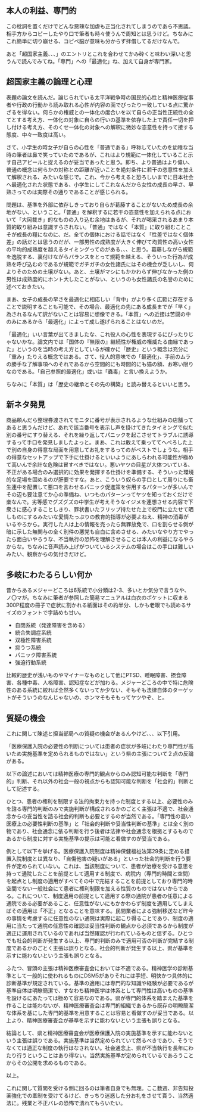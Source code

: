 ﻿## 本人の利益、専門的

この枕詞を置くだけでどんな悪辣な加虐も正当化されてしまうのであら不思議。相手方からコピーしたやり口で筆者も時々使うんで周知とは思うけど。ちなみにこれ簡単に切り崩せる、コピペ脳が意味も分からず拝借してるだけなんで。

あと「超国家主義、、、」のエントリとこれを合わせてかみ砕くと味わい深いと思うんで読んでみてね。「専門」への「最適化」ね、加えて自身が専門家。


## 超国家主義の論理と心理

表題の論文を読んだ。論じられている太平洋戦争時の国民的心性と精神医療従事者や行政の行動から読み取れる心性が内容の面でぴったり一致している点に驚かざるを得ない。何らかの権威との一体化の度合いを以て自らの正当性正統性の全てとする考え方、一体化の対象に自らの行いの基準を依存した上で責任一切を押し付ける考え方、そのくせ一体化の対象への解釈に微妙な恣意性を持って接する態度、中々一致度は高い。

さて、小学生の時女子が自らの心性を「普通である」呼称していたのを幼稚な当時の筆者は鼻で笑っていたのであるが、これはより規範に一体化していること示す自己アピールと捉えるのが妥当であったと思う。即ち、より普通はより偉い、普通の概念は何らかの対称との距離が近いことを絶対条件に若干の恣意性を加えて解釈される、みたいな感じで。これ、今から考えると恐ろしいまでに日本社会へ最適化された状態である、小学生にしてこれなんだから女性の成長の早さ、早熟さってのは実際その通りであることが感じられる。

問題は、基準を外部に依存しきっており自らが葛藤することがないため成長の余地がない、ということ。「普通」を解釈するに若干の恣意性を加えられる点において「大岡裁き」的なものの入り込む余地はあるが、それが喝采されるあまり本質的取り組みは意識すらされない。「普通」ではなく「本質」に取り組むことこそが成長の糧になのに、だ。全ての個体における話ではなく「性差ではなく個体差」の話だとは思うのだが、一部男性の成熟度が大きく伸びて均質性の高い女性の平均的成熟度を越えるタイミングってのがある、、、と思う。葛藤しながら規範を逸脱する、裏付けながらバランスをとって規範を越える、そういった行為が成熟を呼び込むのであるが規範でガチガチの女性諸氏にはその機会が乏しいし、何よりそのための土壌がない。あと、土壌がマシにもかかわらず伸びなかった側の男性は成熟度的にホント大したことがない、というのも女性諸氏の名誉のために述べておきたい。

まあ、女子の成長の早さを最適化に相応しい「背中」がより多く広範に存在することで説明することも可能で、その場合、最適化の先にある成長までが「早く」為されるなんて訳がないことは容易に想像できる。「本質」への近接は苦闘の中のみにあるから「最適化」によって成し遂げられることはないのだ。

「最適化」いい言葉が出てきましたな、これ役人の心性を表現するにぴったりじゃないかな。論文内では「国体の『無限の』継続性が権威の権威たる由縁であった」というのを当時の考え方としているが確かに「歴史」という概念は充分に「重み」たりえる概念ではある。さて、役人的意味での「最適化」、手前のムラの勝手な了解事項へのそれであるから空間的にも時間的にも猫の額、お寒い限りなのである。「自己参照的最適化」或いは「蟲毒」と言い換えようか。

ちなみに「本質」は「歴史の継承とその先の構築」と読み替えるといいと思う。


## 新ネタ発見

商品頼んだら整理券渡されてモニタに番号が表示されるような仕組みの店舗ってあると思うんだけど、あれで該当番号を表示し声を掛けてきたタイミングで似た別の番号にすり替える、それを繰り返してパニックを起こさせてトラブルに誘導するって手口を発見しましたよっと。まあ、これは敢えて乗っててへぺろした上で別の自身の得意な局面を用意してお礼をするってのがベストでしょうな。相手の得意なセットアップで下手に仕掛けるといいようにあしらわれる可能性が極めて高いんで余計な危険は冒すべきではない。悪いヤツの目星が大体ついている、不正がある場合のみ選択的に効果を発揮する仕掛けを準備する、そういった環境的な足場を固めるのが肝要ですな。あと、こういう奴らの手口として周りにも畜生連中を配置して悪口を言わせるパニック促進策を併用するパターンが多いんでその辺も要注意てか心の準備ね、いつものパターンってヤツを知っておくだけで楽なんで。劣等感でグズグズの中学生が考えそうなイジメを連想させる内容で下衆さに感心することしきり、罪状書いたフリップ持たせた上で校門に立たせて晒しものにするみたいな愛情たっぷりの教育的指導が必要よねえ、精神の消毒がいるやろから。実行した人は上の情報を売ったら無罪放免で、口を割らせる側が暗に示した無関与の全く別件の悪党も自白に含めさせる、みたいなやり方でやったら面白いやろうな、不当執行の恐怖を理解させることは本人の利益になるやろからな。ちなみに音声読み上げがついているシステムの場合はこの手口は難しいみたい、観察からの気付きだけど。


## 多岐にわたるらしい何か

昔からあるメジャーどころは6系統で小分類は2-3、多いとか気分で言うなや、ノ〇マが。ちなみに筆者が参照した簡易マニュアルは白衣のポケットに収まる300P程度の冊子で症状に割かれる紙面はその約半分、しかも老眼でも読めるサイズのフォントで字詰めも甘い。

- 自閉系統（発達障害を含める）
- 統合失調症系統
- 双極性障害系統
- 抑うつ系統
- パニック障害系統
- 強迫行動系統

比較的歴史が浅いものやマイナーなものとして他にPTSD、睡眠障害、摂食障害、各種中毒、人格障害、認知症などが加わる。メジャーどころの中で特に危険性のある系統に絞れば全然多くないってか少ない、そもそも法律自体のターゲットがそういうのなんじゃないの、ホンマそもそもってヤツやぞ、と。


## 質疑の機会

これに関して陳述と担当部局への質疑の機会があるんやけど、、、以下引用。

「医療保護入院の必要性の判断については患者の症状が多岐にわたり専門性が高いため実施基準を定められるものではない」という県の主張について２点の反論がある。

以下の論述においては精神医療の専門的観点からのみ認知可能な判断を「専門的」判断、それ以外の社会一般の視点からも認知可能な判断を「社会的」判断として記述する。

ひとつ、患者の権利を制限する法的拘束力を持った制度とする以上、必要性のみを諮る専門的判断のみで実施判断が構成されるかのごとく主張は不適で、社会通念からの妥当性を諮る社会的判断も必要とするのが当然である。「専門性の高い医療上の必要性判断の基準」と「社会的判断や妥当性判断の基準」とは全く別の物であり、社会通念に依る判断を行う後者は法律や社会通念を根拠とするものであるから制度に対する実施基準の提示は可能と看做すのが妥当である。

例として以下を挙げる。医療保護入院制度は精神保健福祉法第29条に定める措置入院制度とは異なり、「自傷他害の疑いがある」といった社会的判断を行う要件が定められていない。これは、当該制度について、患者が治療を受ける意思を持って通院したことを前提として適用する制度で、病院内（専門的時間と空間）を起点とし制度の適用がすべてその中で完結することを前提としており専門的時空間でない一般社会にて患者に権利制限を加える性質のものではないからである。これについて、制度適用の前提として適用する際の通院が患者の任意による通院である必要があること、任意性がないにもかかわらず制度を適用してしまえばその適用は「不正」となることを意味する。民間業者による強制移送など昨今の事情を考慮するに任意性のない通院は実際に起こり得ることであり、制度の適用に当たって通院の任意性の確認は妥当性判断の観点から必須であるから制度が適正に運用されているのであれば当然確認が行われているものと信ずる。ひとつでも社会的判断が発生する以上、専門的判断のみで適用可否の判断が完結する制度であるかのごとく主張は誤りとなる。社会的判断が発生する以上、県が基準を示すに能わないという主張も誤りとなる。

ふたつ、冒頭の主張は精神医療審査会においては不適である。精神医学の診断基準として一般的に使われるものにDSM5がありそれには手短、明快かつ具体的に診断基準が規定されている。基準の適用には専門的な知識や経験が必要であるが基準自体は明瞭簡潔で、すなわち精神医学は体系として専門性は高いものの基準を設けるにあたっては極めて容易なのである。県が専門的体系を踏まえた基準を作ることは能わないが、精神医療審査会は専門的組織であるから既存の明瞭簡潔な体系を基にした専門的基準を用意することは容易と看做すのが妥当である。以上より、精神医療審査会が基準を示すに能わないという主張も誤りとなる。

結論として、県と精神医療審査会が医療保護入院の実施基準を示すに能わないという主張は誤りである。実施基準は当然定められていて然るべきであり、そうでなくては適正な制度の執行はなされない。社会通念上、県が不当執行を長年にわたり行うということはあり得ない。当然実施基準が定められているであろうことからその公開を求めるものである。

以上。

これに関して質問を受ける側に回るのは筆者自身でも無理。ここ数週、非告知投薬強化での牽制を受けてるけど、きっちり迷惑した分お礼をさせて貰う、当然適法に。残業と不正バレの恐怖で潰れてもらいたい。
